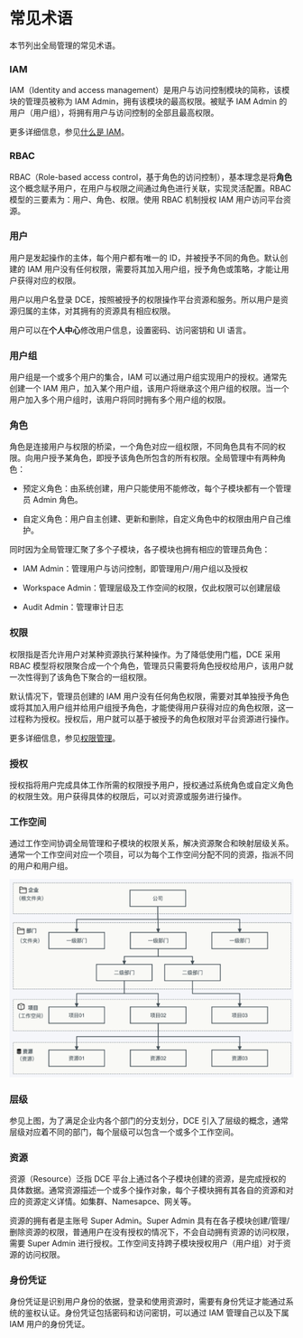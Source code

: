 # 常见术语

本节列出全局管理的常见术语。

### IAM

IAM（Identity and access management）是用户与访问控制模块的简称，该模块的管理员被称为 IAM Admin，拥有该模块的最高权限。被赋予 IAM Admin 的用户（用户组），将拥有用户与访问控制的全部且最高权限。

更多详细信息，参见[什么是 IAM](../04UserGuide/01UserandAccess/iam.md)。

### RBAC

RBAC（Role-based access control，基于角色的访问控制），基本理念是将**角色**这个概念赋予用户，在用户与权限之间通过角色进行关联，实现灵活配置。RBAC 模型的三要素为：用户、角色、权限。使用 RBAC 机制授权 IAM 用户访问平台资源。

### 用户

用户是发起操作的主体，每个用户都有唯一的 ID，并被授予不同的角色。默认创建的 IAM 用户没有任何权限，需要将其加入用户组，授予角色或策略，才能让用户获得对应的权限。

用户以用户名登录 DCE，按照被授予的权限操作平台资源和服务。所以用户是资源归属的主体，对其拥有的资源具有相应权限。

用户可以在**个人中心**修改用户信息，设置密码、访问密钥和 UI 语言。

### 用户组

用户组是一个或多个用户的集合，IAM 可以通过用户组实现用户的授权。通常先创建一个 IAM 用户，加入某个用户组，该用户将继承这个用户组的权限。当一个用户加入多个用户组时，该用户将同时拥有多个用户组的权限。

### 角色

角色是连接用户与权限的桥梁，一个角色对应一组权限，不同角色具有不同的权限。向用户授予某角色，即授予该角色所包含的所有权限。全局管理中有两种角色：

- 预定义角色：由系统创建，用户只能使用不能修改，每个子模块都有一个管理员 Admin 角色。

- 自定义角色：用户自主创建、更新和删除，自定义角色中的权限由用户自己维护。

同时因为全局管理汇聚了多个子模块，各子模块也拥有相应的管理员角色：

- IAM Admin：管理用户与访问控制，即管理用户/用户组以及授权

- Workspace Admin：管理层级及工作空间的权限，仅此权限可以创建层级

- Audit Admin：管理审计日志

### 权限

权限指是否允许用户对某种资源执行某种操作。为了降低使用门槛，DCE 采用 RBAC 模型将权限聚合成一个个角色，管理员只需要将角色授权给用户，该用户就一次性得到了该角色下聚合的一组权限。

默认情况下，管理员创建的 IAM 用户没有任何角色权限，需要对其单独授予角色或将其加入用户组并给用户组授予角色，才能使得用户获得对应的角色权限，这一过程称为授权。授权后，用户就可以基于被授予的角色权限对平台资源进行操作。

更多详细信息，参见[权限管理](../05BestPractices/permission.md)。

### 授权

授权指将用户完成具体工作所需的权限授予用户，授权通过系统角色或自定义角色的权限生效。用户获得具体的权限后，可以对资源或服务进行操作。

### 工作空间

通过工作空间协调全局管理和子模块的权限关系，解决资源聚合和映射层级关系。通常一个工作空间对应一个项目，可以为每个工作空间分配不同的资源，指派不同的用户和用户组。

![工作空间](../images/workspace.png)

### 层级

参见上图，为了满足企业内各个部门的分支划分，DCE 引入了层级的概念，通常层级对应着不同的部门，每个层级可以包含一个或多个工作空间。

### 资源

资源（Resource）泛指 DCE 平台上通过各个子模块创建的资源，是完成授权的具体数据。通常资源描述一个或多个操作对象，每个子模块拥有其各自的资源和对应的资源定义详情。如集群、Namesapce、网关等。

资源的拥有者是主账号 Super Admin。Super Admin 具有在各子模块创建/管理/删除资源的权限，普通用户在没有授权的情况下，不会自动拥有资源的访问权限，需要 Super Admin 进行授权。工作空间支持跨子模块授权用户（用户组）对于资源的访问权限。

### 身份凭证

身份凭证是识别用户身份的依据，登录和使用资源时，需要有身份凭证才能通过系统的鉴权认证。身份凭证包括密码和访问密钥，可以通过 IAM 管理自己以及下属 IAM 用户的身份凭证。
